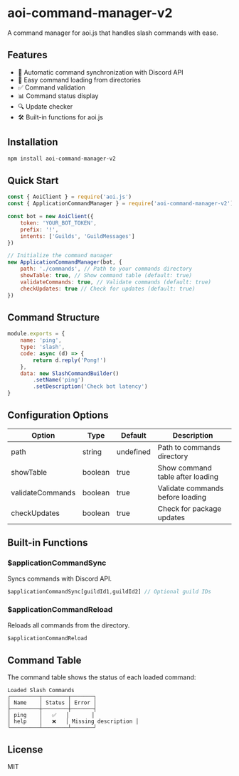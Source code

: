 # aoi-command-manager-v2

A command manager for aoi.js that handles slash commands with ease.

## Features

- 🔄 Automatic command synchronization with Discord API
- 📁 Easy command loading from directories
- ✅ Command validation
- 📊 Command status display
- 🔍 Update checker
- 🛠️ Built-in functions for aoi.js

## Installation

```bash
npm install aoi-command-manager-v2
```

## Quick Start

```javascript
const { AoiClient } = require('aoi.js')
const { ApplicationCommandManager } = require('aoi-command-manager-v2')

const bot = new AoiClient({
    token: 'YOUR_BOT_TOKEN',
    prefix: '!',
    intents: ['Guilds', 'GuildMessages']
})

// Initialize the command manager
new ApplicationCommandManager(bot, {
    path: './commands', // Path to your commands directory
    showTable: true, // Show command table (default: true)
    validateCommands: true, // Validate commands (default: true)
    checkUpdates: true // Check for updates (default: true)
})
```

## Command Structure

```javascript
module.exports = {
    name: 'ping',
    type: 'slash',
    code: async (d) => {
        return d.reply('Pong!')
    },
    data: new SlashCommandBuilder()
        .setName('ping')
        .setDescription('Check bot latency')
}
```

## Configuration Options

| Option | Type | Default | Description |
|--------|------|---------|-------------|
| path | string | undefined | Path to commands directory |
| showTable | boolean | true | Show command table after loading |
| validateCommands | boolean | true | Validate commands before loading |
| checkUpdates | boolean | true | Check for package updates |

## Built-in Functions

### $applicationCommandSync
Syncs commands with Discord API.

```javascript
$applicationCommandSync[guildId1,guildId2] // Optional guild IDs
```

### $applicationCommandReload
Reloads all commands from the directory.

```javascript
$applicationCommandReload
```

## Command Table

The command table shows the status of each loaded command:

```
Loaded Slash Commands
┌─────────┬────────┬───────┐
│ Name    │ Status │ Error │
├─────────┼────────┼───────┤
│ ping    │   ✅   │       │
│ help    │   ❌   │ Missing description │
└─────────┴────────┴───────┘
```

## License

MIT